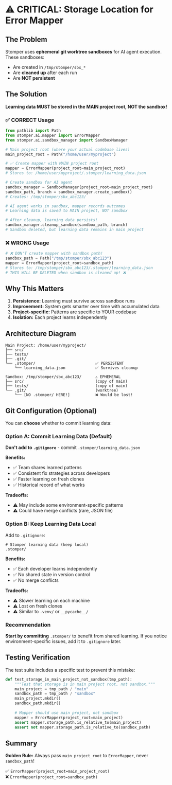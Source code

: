 # ⚠️ CRITICAL: Storage Location for Error Mapper

## The Problem

Stomper uses **ephemeral git worktree sandboxes** for AI agent execution. These sandboxes:
- Are created in `/tmp/stomper/sbx_*`
- Are **cleaned up** after each run
- Are **NOT persistent**

## The Solution

**Learning data MUST be stored in the MAIN project root, NOT the sandbox!**

### ✅ CORRECT Usage

```python
from pathlib import Path
from stomper.ai.mapper import ErrorMapper
from stomper.ai.sandbox_manager import SandboxManager

# Main project root (where your actual codebase lives)
main_project_root = Path("/home/user/myproject")

# ✅ Create mapper with MAIN project root
mapper = ErrorMapper(project_root=main_project_root)
# Stores to: /home/user/myproject/.stomper/learning_data.json

# Create sandbox for AI agent
sandbox_manager = SandboxManager(project_root=main_project_root)
sandbox_path, branch = sandbox_manager.create_sandbox()
# Creates: /tmp/stomper/sbx_abc123/

# AI agent works in sandbox, mapper records outcomes
# Learning data is saved to MAIN project, NOT sandbox

# After cleanup, learning data persists!
sandbox_manager.cleanup_sandbox(sandbox_path, branch)
# Sandbox deleted, but learning data remains in main project
```

### ❌ WRONG Usage

```python
# ❌ DON'T create mapper with sandbox path!
sandbox_path = Path("/tmp/stomper/sbx_abc123")
mapper = ErrorMapper(project_root=sandbox_path)
# Stores to: /tmp/stomper/sbx_abc123/.stomper/learning_data.json
# THIS WILL BE DELETED when sandbox is cleaned up! ❌
```

## Why This Matters

1. **Persistence:** Learning must survive across sandbox runs
2. **Improvement:** System gets smarter over time with accumulated data
3. **Project-specific:** Patterns are specific to YOUR codebase
4. **Isolation:** Each project learns independently

## Architecture Diagram

```
Main Project: /home/user/myproject/
├── src/
├── tests/
├── .git/
└── .stomper/                          ✅ PERSISTENT
    └── learning_data.json             ✅ Survives cleanup

Sandbox: /tmp/stomper/sbx_abc123/      ⚠️ EPHEMERAL
├── src/                               (copy of main)
├── tests/                             (copy of main)
└── .git/                              (worktree)
    └── [NO .stomper/ HERE!]           ❌ Would be lost!
```

## Git Configuration (Optional)

You can **choose** whether to commit learning data:

### Option A: Commit Learning Data (Default)

**Don't add to `.gitignore`** - commit `.stomper/learning_data.json`

**Benefits:**
- ✅ Team shares learned patterns
- ✅ Consistent fix strategies across developers
- ✅ Faster learning on fresh clones
- ✅ Historical record of what works

**Tradeoffs:**
- ⚠️ May include some environment-specific patterns
- ⚠️ Could have merge conflicts (rare, JSON file)

### Option B: Keep Learning Data Local

Add to `.gitignore`:

```gitignore
# Stomper learning data (keep local)
.stomper/
```

**Benefits:**
- ✅ Each developer learns independently
- ✅ No shared state in version control
- ✅ No merge conflicts

**Tradeoffs:**
- ⚠️ Slower learning on each machine
- ⚠️ Lost on fresh clones
- ⚠️ Similar to `.venv/` or `__pycache__/`

### Recommendation

**Start by committing** `.stomper/` to benefit from shared learning. If you notice environment-specific issues, add it to `.gitignore` later.

## Testing Verification

The test suite includes a specific test to prevent this mistake:

```python
def test_storage_in_main_project_not_sandbox(tmp_path):
    """Test that storage is in main project root, not sandbox."""
    main_project = tmp_path / "main"
    sandbox_path = tmp_path / "sandbox"
    main_project.mkdir()
    sandbox_path.mkdir()
    
    # Mapper should use main project, not sandbox
    mapper = ErrorMapper(project_root=main_project)
    assert mapper.storage_path.is_relative_to(main_project)
    assert not mapper.storage_path.is_relative_to(sandbox_path)
```

## Summary

**Golden Rule:** Always pass `main_project_root` to `ErrorMapper`, never `sandbox_path`!

✅ `ErrorMapper(project_root=main_project_root)`  
❌ `ErrorMapper(project_root=sandbox_path)`

